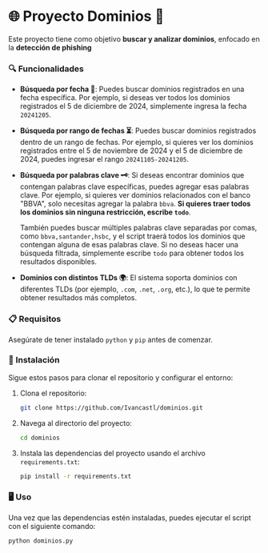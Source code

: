 # 🌐 Proyecto Dominios 🚀

Este proyecto tiene como objetivo **buscar y analizar dominios**, enfocado en la **detección de phishing** 

### 🔍 Funcionalidades

- **Búsqueda por fecha 📅**: Puedes buscar dominios registrados en una fecha específica. Por ejemplo, si deseas ver todos los dominios registrados el 5 de diciembre de 2024, simplemente ingresa la fecha `20241205`.

- **Búsqueda por rango de fechas ⏳**: Puedes buscar dominios registrados dentro de un rango de fechas. Por ejemplo, si quieres ver los dominios registrados entre el 5 de noviembre de 2024 y el 5 de diciembre de 2024, puedes ingresar el rango `20241105-20241205`.

- **Búsqueda por palabras clave 🗝️**: Si deseas encontrar dominios que contengan palabras clave específicas, puedes agregar esas palabras clave. Por ejemplo, si quieres ver dominios relacionados con el banco "BBVA", solo necesitas agregar la palabra `bbva`. **Si quieres traer todos los dominios sin ninguna restricción, escribe `todo`**.

  También puedes buscar múltiples palabras clave separadas por comas, como `bbva,santander,hsbc`, y el script traerá todos los dominios que contengan alguna de esas palabras clave. Si no deseas hacer una búsqueda filtrada, simplemente escribe `todo` para obtener todos los resultados disponibles.

- **Dominios con distintos TLDs 🌍**: El sistema soporta dominios con diferentes TLDs (por ejemplo, `.com`, `.net`, `.org`, etc.), lo que te permite obtener resultados más completos.

### 📋 Requisitos

Asegúrate de tener instalado `python` y `pip` antes de comenzar.

### 🚀 Instalación

Sigue estos pasos para clonar el repositorio y configurar el entorno:

1. Clona el repositorio:
    ```bash
    git clone https://github.com/Ivancastl/dominios.git
    ```

2. Navega al directorio del proyecto:
    ```bash
    cd dominios
    ```

3. Instala las dependencias del proyecto usando el archivo `requirements.txt`:
    ```bash
    pip install -r requirements.txt
    ```

### 🖥️ Uso

Una vez que las dependencias estén instaladas, puedes ejecutar el script con el siguiente comando:

```bash
python dominios.py
